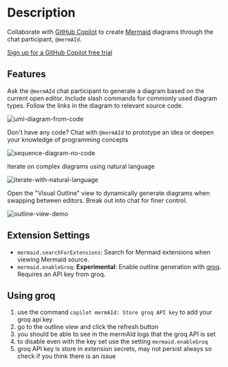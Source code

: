 # Description

Collaborate with [GitHub Copilot](https://code.visualstudio.com/docs/copilot/overview) to create [Mermaid](https://mermaid.js.org/intro/) diagrams through the chat participant, `@mermAId`.

[Sign up for a GitHub Copilot free trial](https://github.com/settings/copilot)

## Features

Ask the `@mermAId` chat participant to generate a diagram based on the current open editor. Include slash commands for commonly used diagram types.  Follow the links in the diagram to relevant source code.

![uml-diagram-from-code](./assets/gifs/01.gif)

Don't have any code? Chat with `@mermAId` to prototype an idea or deepen your knowledge of programming concepts

![sequence-diagram-no-code](./assets/gifs/02.gif)

Iterate on complex diagrams using natural language

![iterate-with-natural-language](./assets/gifs/03.gif)

Open the "Visual Outline" view to dynamically generate diagrams when swapping between editors.  Break out into chat for finer control.

![outline-view-demo](./assets/gifs/04.gif)



## Extension Settings

- `mermaid.searchForExtensions`: Search for Mermaid extensions when viewing Mermaid source.
- `mermaid.enableGroq`: **Experimental**: Enable outline generation with [groq](https://groq.com/). Requires an API key from groq.

## Using groq

1. use the command `copilot mermAId: Store groq API key` to add your groq api key
2. go to the outline view and click the refresh button
3. you should be able to see in the mermAId logs that the groq API is set
4. to disable even with the key set use the setting `mermaid.enableGroq`
5. groq API key is store in extension secrets, may not persist always so check if you think there is an issue
